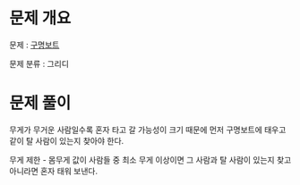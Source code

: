 # 문제 개요

문제 : [구명보트](https://school.programmers.co.kr/learn/courses/30/lessons/42885)

문제 분류 : 그리디

# 문제 풀이

무게가 무거운 사람일수록 혼자 타고 갈 가능성이 크기 때문에 먼저 구명보트에 태우고 같이 탈 사람이 있는지 찾아야 한다.

무게 제한 - 몸무게 값이 사람들 중 최소 무게 이상이면 그 사람과 탈 사람이 있는지 찾고 아니라면 혼자 태워 보낸다.
